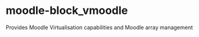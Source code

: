 moodle-block_vmoodle
====================

Provides Moodle Virtualisation capabilities and Moodle array management